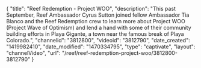 {
    "title": "Reef Redemption - Project WOO",
    "description": "This past September, Reef Ambassador Cyrus Sutton joined fellow Ambassador Tia Blanco and the Reef Redemption crew to learn more about Project WOO (Project Wave of Optimism) and lend a hand with some of their community building efforts in Playa Gigante, a town near the famous break of Playa Colorado.",
    "channelid": "3812800",
    "videoid": "3812790",
    "date_created": "1419982410",
    "date_modified": "1470334795",
    "type": "captivate",
    "layout": "channelVideo",
    "url": "\/reef\/reef-redemption-project-woo\/3812800-3812790"
}